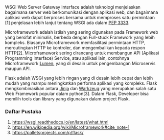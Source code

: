 WSGI Web Server Gateway Interface adalah teknologi menjelaskan bagaimana
server web berkomunikasi dengan aplikasi web, dan bagaimana aplikasi web dapat
berproses bersama untuk memproses satu permintaan [1] penjelasan lebih lanjut
tentang WSGI ada dalam [PEP 3333](https://wsgi.readthedocs.io/en/latest/what.html).


Microframework adalah istilah yang sering digunakan pada Framework web yang
bersifat minimalis, berbeda dengan Full-stuck Framework yang lebih kompleks.
Biasanya Microframework memfasilitasi permintaan HTTP, meroutingkan HTTP ke
kontroler, dan mengembalikan kepada respon HTTP[2]. Microframework sering dirancang
untuk membangun API (Aplikasi Programming Interface) Service, atau aplikasi lain,
contohnya Microframework [Lumen](https://lumen.laravel.com/), yang di desain untuk
pengembangan Microservis maupun API.


Flask adalah WSGI yang lebih ringan yang di desain lebih cepat dan lebih mudah
yang mampu meningkatkan performa aplikasi yang kompleks. Flask mengkombinasikan
antara [Jinja](https://palletsprojects.com/p/werkzeug) dan [Warkzeug](https://palletsprojects.com/p/jinja)
yang merupakan salah satu Web Framework popular dalam python[3]. Dalam Flask, Developer
bisa memilih tools dan library yang digunakan dalam project Flask.

### Daftar Pustaka

1. https://wsgi.readthedocs.io/en/latest/what.html
2. https://en.wikipedia.org/wiki/Microframework#cite_note-1
3. https://palletsprojects.com/p/flask/
